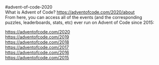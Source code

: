 #advent-of-code-2020  
What is Advent of Code? https://adventofcode.com/2020/about  
From here, you can access all of the events (and the corresponding puzzles, leaderboards, stats, etc) ever run on Advent of Code since 2015:  
 
https://adventofcode.com/2020  
https://adventofcode.com/2019  
https://adventofcode.com/2018  
https://adventofcode.com/2017  
https://adventofcode.com/2016  
https://adventofcode.com/2015  
